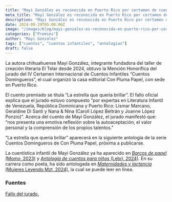 ```yaml
---
title: "Mayi González es reconocida en Puerto Rico por certamen de cuento infantil"
meta_title: "Mayi González es reconocida en Puerto Rico por certamen de cuento infantil"
description: "Mayi González es reconocida en Puerto Rico por certamen de cuento infantil"
date: 2024-09-29T05:00:00Z
image: "/images/blog/mayi-gonzalez-es-reconocida-en-puerto-rico-por-certamen-de-cuento-infantil.jpeg"
categories: ["Premios"]
author: "Mayi Gonzalez"
tags: ["cuentos", "cuentos infantiles", "antologias"]
draft: false
---
```


La autora chihuahuense Mayi González, integrante fundadora del taller de creación literaria El Telar desde 2024, obtuvo la Mención Honorífica del jurado del IV Certamen Internacional de Cuentos Infantiles “Cuentos Domingueros”, el cual organizó la casa editorial Con Pluma Papel, con sede en Puerto Rico.

El cuento premiado se titula “La estrella que quería brillar”. El fallo oficial explica que el jurado estuvo compuesto “por expertas en Literatura Infantil de Venezuela, República Dominicana y Puerto Rico: Lismar Marcano, Geraldine Di Santi y Nana & Nina (Caroll López Beltrán y Joanne López Ponzio)”. Acerca del cuento de Mayi González, el jurado manifestó que: “nos presenta una emotiva reflexión sobre la autoaceptación, el valor personal y la comprensión de los propios talentos.”

“La estrella que quería brillar” aparecerá en la siguiente antología de la serie Cuentos Domingueros de Con Pluma Papel, próxima a publicarse.

La cuentística infantil de Mayi González ya ha aparecido en [*Barcos de papel* (Momo, 2023)](https://www.editorialmomo.com/producto/barcos-de-papel/) y [*Antología de cuentos para niños* (Lebrí, 2024)](https://www.lebri.com.mx/venta/infantiles/63-antologia-de-cuentos-para-ninos-2024.html). En su carrera como poeta, ha sido antologada en [*Maternidades y lactancia* (Mujeres Leyendo Mzt, 2024)](https://heyzine.com/flip-book/4a368adfea.html#page/2), la cual se puede leer en línea.

### Fuentes

[Fallo del jurado.](https://conplumapapel.com/fallo-del-cuarto-certamen-internacional-de-cuentos-infantiles-cuentos-domingueros/)
